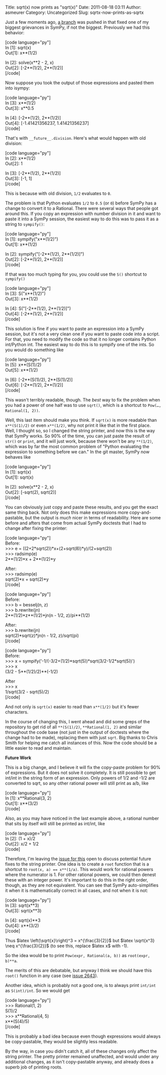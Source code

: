 Title: sqrt(x) now prints as "sqrt(x)"
Date: 2011-08-18 03:11
Author: asmeurer
Category: Uncategorized
Slug: sqrtx-now-prints-as-sqrtx

Just a few moments ago, [a branch][] was pushed in that fixed one of my
biggest grievances in SymPy, if not the biggest. Previously we had this
behavior:

[code language="py"]  
In [1]: sqrt(x)  
Out[1]: x\*\*(1/2)

In [2]: solve(x\*\*2 - 2, x)  
Out[2]: [-2\*\*(1/2), 2\*\*(1/2)]  
[/code]

Now suppose you took the output of those expressions and pasted them
into isympy:

[code language="py"]  
In [3]: x\*\*(1/2)  
Out[3]: x\*\*0.5

In [4]: [-2\*\*(1/2), 2\*\*(1/2)]  
Out[4]: [-1.41421356237, 1.41421356237]  
[/code]

That's with `__future__.division`. Here's what would happen with old
division:

[code language="py"]  
In [2]: x\*\*(1/2)  
Out[2]: 1

In [3]: [-2\*\*(1/2), 2\*\*(1/2)]  
Out[3]: [-1, 1]  
[/code]

This is because with old division, `1/2` evaluates to `0`.

The problem is that Python evaluates `1/2` to `0.5` (or `0`) before
SymPy has a change to convert it to a Rational. There were several ways
that people got around this. If you copy an expression with number
division in it and want to paste it into a SymPy session, the easiest
way to do this was to pass it as a string to `sympify()`:

[code language="py"]  
In [1]: sympify("x\*\*(1/2)")  
Out[1]: x\*\*(1/2)

In [2]: sympify("[-2\*\*(1/2), 2\*\*(1/2)]")  
Out[2]: [-2\*\*(1/2), 2\*\*(1/2)]  
[/code]

If that was too much typing for you, you could use the `S()` shortcut to
`sympify()`

[code language="py"]  
In [3]: S("x\*\*(1/2)")  
Out[3]: x\*\*(1/2)

In [4]: S("[-2\*\*(1/2), 2\*\*(1/2)]")  
Out[4]: [-2\*\*(1/2), 2\*\*(1/2)]  
[/code]

This solution is fine if you want to paste an expression into a SymPy
session, but it's not a very clean one if you want to paste code into a
script. For that, you need to modify the code so that it no longer
contains Python int/Python int. The easiest way to do this is to sympify
one of the ints. So you would do something like

[code language="py"]  
In [5]: x\*\*(S(1)/2)  
Out[5]: x\*\*(1/2)

In [6]: [-2\*\*(S(1)/2), 2\*\*(S(1)/2)]  
Out[6]: [-2\*\*(1/2), 2\*\*(1/2)]  
[/code]

This wasn't terribly readable, though. The *best* way to fix the problem
when you had a power of one half was to use `sqrt()`, which is a
shortcut to `Pow(…, Rational(1, 2))`.

Well, this last item should make you think. If `sqrt(x)` is more
readable than `x**(S(1)/2)` or even `x**(1/2)`, why not print it like
that in the first place. Well, I thought so, so I changed the string
printer, and now this is the way that SymPy works. So 90% of the time,
you can just paste the result of `str()` or `print`, and it will just
work, because there won't be any `**(1/2)`, which was by far the most
common problem of "Python evaluating the expression to something before
we can." In the git master, SymPy now behaves like

[code language="py"]  
In [1]: sqrt(x)  
Out[1]: sqrt(x)

In [2]: solve(x\*\*2 - 2, x)  
Out[2]: [-sqrt(2), sqrt(2)]  
[/code]

You can obviously just copy and paste these results, and you get the
exact same thing back. Not only does this make expressions more
copy-and-pastable, but the output is *much* nicer in terms of
readability. Here are some before and afters that come from actual SymPy
doctests that I had to change after fixing the printer:

[code language="py"]  
Before:  
\>\>\> e = ((2+2\*sqrt(2))\*x+(2+sqrt(8))\*y)/(2+sqrt(2))  
\>\>\> radsimp(e)  
2\*\*(1/2)\*x + 2\*\*(1/2)\*y

After:  
\>\>\> radsimp(e)  
sqrt(2)\*x + sqrt(2)\*y  
[/code]

[code language="py"]  
Before:  
\>\>\> b = besselj(n, z)  
\>\>\> b.rewrite(jn)  
2\*\*(1/2)\*z\*\*(1/2)\*jn(n - 1/2, z)/pi\*\*(1/2)

After:  
\>\>\> b.rewrite(jn)  
sqrt(2)\*sqrt(z)\*jn(n - 1/2, z)/sqrt(pi)  
[/code]

[code language="py"]  
Before:  
\>\>\> x = sympify('-1/(-3/2+(1/2)\*sqrt(5))\*sqrt(3/2-1/2\*sqrt(5))')  
\>\>\> x  
(3/2 - 5\*\*(1/2)/2)\*\*(-1/2)

After  
\>\>\> x  
1/sqrt(3/2 - sqrt(5)/2)  
[/code]

And not only is `sqrt(x)` easier to read than `x**(1/2)` but it's fewer
characters.

In the course of changing this, I went ahead and did some greps of the
repository to get rid of all `**(S(1)/2)`, `**Rational(1, 2)` and
similar throughout the code base (not just in the output of doctests
where the change had to be made), replacing them with just `sqrt`. Big
thanks to Chris Smith for helping me catch all instances of this. Now
the code should be a little easier to read and maintain.

**Future Work**

This is a big change, and I believe it will fix the copy-paste problem
for 90% of expressions. But it does not solve it completely. It is still
possible to get int/int in the string form of an expression. Only powers
of 1/2 and -1/2 are converted to sqrt, so any other rational power will
still print as a/b, like

[code language="py"]  
In [1]: x\*\*Rational(3, 2)  
Out[1]: x\*\*(3/2)  
[/code]

Also, as you may have noticed in the last example above, a rational
number that sits by itself will still be printed as int/int, like

[code language="py"]  
In [2]: (1 + x)/2  
Out[2]: x/2 + 1/2  
[/code]

Therefore, I'm leaving the [issue for this][] open to discuss potential
future fixes to the string printer. One idea is to create a `root`
function that is a shortcut to `root(x, a) == x**(1/a)`. This would work
for rational powers where the numerator is 1. For other rational powers,
we could then denest these with an integer power. It's important to do
this in the right order, though, as they are not equivalent. You can see
that SymPy auto-simplifies it when it is mathematically correct in all
cases, and not when it is not:

[code language="py"]  
In [3]: sqrt(x\*\*3)  
Out[3]: sqrt(x\*\*3)

In [4]: sqrt(x)\*\*3  
Out[4]: x\*\*(3/2)  
[/code]

Thus \$latex \\left(\\sqrt{x}\\right)\^3 = x\^{\\frac{3}{2}}\$ but
\$latex \\sqrt{x\^3} \\neq x\^{\\frac{3}{2}}\$ (to see this, replace
\$latex x\$ with -1).

So the idea would be to print `Pow(expr, Rational(a, b))` as
`root(expr, b)**a`.

The merits of this are debatable, but anyway I think we should have this
`root()` function in any case (see [issue 2643][]).

Another idea, which is probably not a good one, is to always print
`int/int` as `S(int)/int`. So we would get

[code language="py"]  
\>\>\> Rational(1, 2)  
S(1)/2  
\>\>\> x\*\*Rational(4, 5)  
x\*\*(S(4)/5)  
[/code]

This is probably a bad idea because even though expressions would always
be copy-pastable, they would be slightly less readable.

By the way, in case you didn't catch it, all of these changes only
affect the string printer. The pretty printer remained unaffected, and
would under any additional changes, as it isn't copy-pastable anyway,
and already does a superb job of printing roots.

  [a branch]: https://github.com/sympy/sympy/pull/548
  [issue for this]: http://code.google.com/p/sympy/issues/detail?id=2359
  [issue 2643]: http://code.google.com/p/sympy/issues/detail?id=2643
